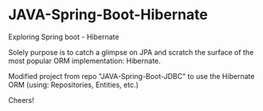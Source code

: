 # JAVA-Spring-Boot-Hibernate

Exploring Spring boot - Hibernate

Solely purpose is to catch a glimpse on JPA and scratch the surface of the most popular ORM implementation: Hibernate.

Modified project from repo "JAVA-Spring-Boot-JDBC" to use the Hibernate ORM (using: Repositories, Entities, etc.)

Cheers!
